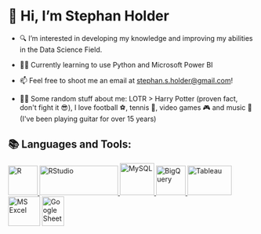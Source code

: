 # 👋 Hi, I’m Stephan Holder

- 🔍 I’m interested in developing my knowledge and improving my abilities in the Data Science Field.

- 👨‍🎓 Currently learning to use Python and Microsoft Power BI

- 📫 Feel free to shoot me an email at stephan.s.holder@gmail.com!

- 🤷‍♂️ Some random stuff about me: LOTR > Harry Potter (proven fact, don't fight it 😎), I love football ⚽, tennis 🎾, video games 🎮 and music 🎸(I've been playing guitar for over 15 years)

## 📚 Languages and Tools:
<a href="https://www.r-project.org/" target="_blank"> <img src="https://www.r-project.org/Rlogo.png" alt="R" width="60" height="60"/> </a>
<a href="https://posit.co/download/rstudio-desktop/" target="_blank"> <img src= "https://upload.wikimedia.org/wikipedia/commons/thumb/d/d0/RStudio_logo_flat.svg/120px-RStudio_logo_flat.svg.png" alt="RStudio" width="160" height="60"/> </a>
<a href="https://www.mysql.com/" target="_blank"> <img src="https://1000logos.net/wp-content/uploads/2020/08/MySQL-Logo-500x313.png" alt="MySQL" width="70" height="65"/> </a>
<a href="https://cloud.google.com/bigquery" target="_blank"> <img src= "https://cdn.worldvectorlogo.com/logos/google-bigquery-logo-1.svg" alt="BigQuery" width="60" height="60"/> </a>
<a href="https://www.tableau.com/" target="_blank"> <img src="https://www.celge.fr/wp-content/uploads/2022/08/LOGO-TABLEAU-Benchmark-300x172.png" alt="Tableau" width="90" height="60"/> </a> 
<img src="https://upload.wikimedia.org/wikipedia/commons/thumb/7/73/Microsoft_Excel_2013-2019_logo.svg/1200px-Microsoft_Excel_2013-2019_logo.svg.png" alt="MS Excel" width="65" height="60"/> 
<img src="https://upload.wikimedia.org/wikipedia/commons/thumb/3/30/Google_Sheets_logo_%282014-2020%29.svg/74px-Google_Sheets_logo_%282014-2020%29.svg.png" alt="Google Sheets" width="45" height="60"/>

<!---
TheSSHolder/TheSSHolder is a ✨ special ✨ repository because its `README.md` (this file) appears on your GitHub profile.
You can click the Preview link to take a look at your changes.
--->
